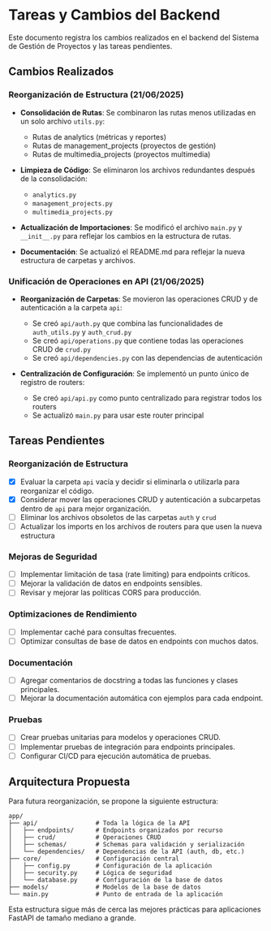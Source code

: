 # Tareas y Cambios del Backend

Este documento registra los cambios realizados en el backend del Sistema de Gestión de Proyectos y las tareas pendientes.

## Cambios Realizados

### Reorganización de Estructura (21/06/2025)

- **Consolidación de Rutas**: Se combinaron las rutas menos utilizadas en un solo archivo `utils.py`:
  - Rutas de analytics (métricas y reportes)
  - Rutas de management_projects (proyectos de gestión)
  - Rutas de multimedia_projects (proyectos multimedia)
  
- **Limpieza de Código**: Se eliminaron los archivos redundantes después de la consolidación:
  - `analytics.py`
  - `management_projects.py`
  - `multimedia_projects.py`

- **Actualización de Importaciones**: Se modificó el archivo `main.py` y `__init__.py` para reflejar los cambios en la estructura de rutas.

- **Documentación**: Se actualizó el README.md para reflejar la nueva estructura de carpetas y archivos.

### Unificación de Operaciones en API (21/06/2025)

- **Reorganización de Carpetas**: Se movieron las operaciones CRUD y de autenticación a la carpeta `api`:
  - Se creó `api/auth.py` que combina las funcionalidades de `auth_utils.py` y `auth_crud.py`
  - Se creó `api/operations.py` que contiene todas las operaciones CRUD de `crud.py`
  - Se creó `api/dependencies.py` con las dependencias de autenticación
  
- **Centralización de Configuración**: Se implementó un punto único de registro de routers:
  - Se creó `api/api.py` como punto centralizado para registrar todos los routers
  - Se actualizó `main.py` para usar este router principal

## Tareas Pendientes

### Reorganización de Estructura

- [x] Evaluar la carpeta `api` vacía y decidir si eliminarla o utilizarla para reorganizar el código.
- [x] Considerar mover las operaciones CRUD y autenticación a subcarpetas dentro de `api` para mejor organización.
- [ ] Eliminar los archivos obsoletos de las carpetas `auth` y `crud`
- [ ] Actualizar los imports en los archivos de routers para que usen la nueva estructura

### Mejoras de Seguridad

- [ ] Implementar limitación de tasa (rate limiting) para endpoints críticos.
- [ ] Mejorar la validación de datos en endpoints sensibles.
- [ ] Revisar y mejorar las políticas CORS para producción.

### Optimizaciones de Rendimiento

- [ ] Implementar caché para consultas frecuentes.
- [ ] Optimizar consultas de base de datos en endpoints con muchos datos.

### Documentación

- [ ] Agregar comentarios de docstring a todas las funciones y clases principales.
- [ ] Mejorar la documentación automática con ejemplos para cada endpoint.

### Pruebas

- [ ] Crear pruebas unitarias para modelos y operaciones CRUD.
- [ ] Implementar pruebas de integración para endpoints principales.
- [ ] Configurar CI/CD para ejecución automática de pruebas.

## Arquitectura Propuesta

Para futura reorganización, se propone la siguiente estructura:

```
app/
├── api/                # Toda la lógica de la API
│   ├── endpoints/      # Endpoints organizados por recurso
│   ├── crud/           # Operaciones CRUD
│   ├── schemas/        # Schemas para validación y serialización
│   └── dependencies/   # Dependencias de la API (auth, db, etc.)
├── core/               # Configuración central
│   ├── config.py       # Configuración de la aplicación
│   ├── security.py     # Lógica de seguridad
│   └── database.py     # Configuración de la base de datos
├── models/             # Modelos de la base de datos
└── main.py             # Punto de entrada de la aplicación
```

Esta estructura sigue más de cerca las mejores prácticas para aplicaciones FastAPI de tamaño mediano a grande.
